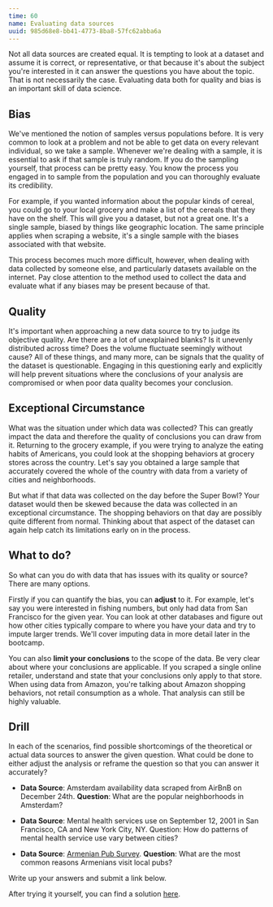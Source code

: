 ```yaml
---
time: 60
name: Evaluating data sources
uuid: 985d68e8-bb41-4773-8ba8-57fc62abba6a
---
```


Not all data sources are created equal. It is tempting to look at a dataset and assume it is correct, or representative, or that because it's about the subject you're interested in it can answer the questions you have about the topic. That is not necessarily the case. Evaluating data both for quality and bias is an important skill of data science.


## Bias

We've mentioned the notion of samples versus populations before. It is very common to look at a problem and not be able to get data on every relevant individual, so we take a sample. Whenever we're dealing with a sample, it is essential to ask if that sample is truly random. If you do the sampling yourself, that process can be pretty easy. You know the process you engaged in to sample from the population and you can thoroughly evaluate its credibility.

For example, if you wanted information about the popular kinds of cereal, you could go to your local grocery and make a list of the cereals that they have on the shelf. This will give you a dataset, but not a great one. It's a single sample, biased by things like geographic location. The same principle applies when scraping a website, it's a single sample with the biases associated with that website.

This process becomes much more difficult, however, when dealing with data collected by someone else, and particularly datasets available on the internet. Pay close attention to the method used to collect the data and evaluate what if any biases may be present because of that.


## Quality

It's important when approaching a new data source to try to judge its objective quality. Are there are a lot of unexplained blanks? Is it unevenly distributed across time? Does the volume fluctuate seemingly without cause? All of these things, and many more, can be signals that the quality of the dataset is questionable. Engaging in this questioning early and explicitly will help prevent situations where the conclusions of your analysis are compromised or when poor data quality becomes your conclusion.


## Exceptional Circumstance

What was the situation under which data was collected? This can greatly impact the data and therefore the quality of conclusions you can draw from it. Returning to the grocery example, if you were trying to analyze the eating habits of Americans, you could look at the shopping behaviors at grocery stores across the country. Let's say you obtained a large sample that accurately covered the whole of the country with data from a variety of cities and neighborhoods.

But what if that data was collected on the day before the Super Bowl? Your dataset would then be skewed because the data was collected in  an exceptional circumstance. The shopping behaviors on that day are possibly quite different from normal. Thinking about that aspect of the dataset can again help catch its limitations early on in the process.


## What to do?

So what can you do with data that has issues with its quality or source? There are many options.

Firstly if you can quantify the bias, you can **adjust** to it. For example, let's say you were interested in fishing numbers, but only had data from San Francisco for the given year. You can look at other databases and figure out how other cities typically compare to where you have your data and try to impute larger trends. We'll cover imputing data in more detail later in the bootcamp.

You can also **limit your conclusions** to the scope of the data. Be very clear about where your conclusions are applicable. If you scraped a single online retailer, understand and state that your conclusions only apply to that store. When using data from Amazon, you're talking about Amazon shopping behaviors, not retail consumption as a whole. That analysis can still be highly valuable.


## Drill

In each of the scenarios, find possible shortcomings of the theoretical or actual data sources to answer the given question. What could be done to either adjust the analysis or reframe the question so that you can answer it accurately?

* **Data Source**: Amsterdam availability data scraped from AirBnB on December 24th. **Question**: What are the popular neighborhoods in Amsterdam?

* **Data Source**: Mental health services use on September 12, 2001 in San Francisco, CA and New York City, NY.  Question: How do patterns of mental health service use vary between cities?

* **Data Source**: [Armenian Pub Survey](https://www.kaggle.com/erikhambardzumyan/pubs). **Question**:  What are the most common reasons Armenians visit local pubs?

Write up your answers and submit a link below.

After trying it yourself, you can find a solution [here](https://github.com/Thinkful-Ed/data-201-resources/blob/master/solutions/Prep%20course/3.2.7.md).

